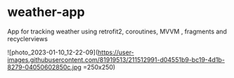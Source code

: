 # weather-app
App for tracking weather using retrofit2, coroutines, MVVM , fragments and recyclerviews

![photo_2023-01-10_12-22-09](https://user-images.githubusercontent.com/81919513/211512991-d04551b9-bc19-4d1b-8279-04050602850c.jpg =250x250)
